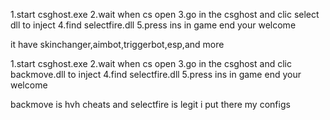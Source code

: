 
1.start csghost.exe
2.wait when cs open
3.go in the csghost and clic select dll to inject
4.find selectfire.dll
5.press ins in game end your welcome 


it have skinchanger,aimbot,triggerbot,esp,and more



1.start csghost.exe
2.wait when cs open
3.go in the csghost and clic backmove.dll to inject
4.find selectfire.dll
5.press ins in game end your welcome 



backmove is hvh cheats and selectfire is legit 
i put there my configs
